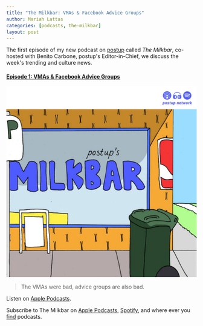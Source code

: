 ```yaml
---
title: "The Milkbar: VMAs & Facebook Advice Groups"
author: Mariah Lattas
categories: [podcasts, the-milkbar]
layout: post
---
```


The first episode of my new podcast on [postup](https://postup.com.au) called *The Milkbar*, co-hosted with Benito Carbone, postup's Editor-in-Chief, we discuss the week's trending and culture news.

#### [Episode 1: VMAs & Facebook Advice Groups](https://podcasts.apple.com/au/podcast/episode-1-vmas-facebook-advice-groups/id1478059008?i=1000448229459)

![The Milkbar Cover Art](/assets/images/the-milkbar.jpg)

> The VMAs were bad, advice groups are also bad.

Listen on [Apple Podcasts](https://podcasts.apple.com/au/podcast/episode-1-vmas-facebook-advice-groups/id1478059008?i=1000448229459).

Subscribe to The Milkbar on [Apple Podcasts](https://podcasts.apple.com/au/podcast/the-milkbar/id1478059008), [Spotify](https://open.spotify.com/show/1jZ8UrvFnje63aQNC4fzo2), and where ever you [find](https://player.whooshkaa.com/shows/the-milkbar) podcasts. 